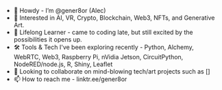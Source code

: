 - 👋 Howdy - I’m @gener8or (Alec)
- 👀 Interested in AI, VR, Crypto, Blockchain, Web3, NFTs, and Generative Art. 
- 🌱 Lifelong Learner - came to coding late, but still excited by the possibilities it opens up. 
- 🛠 Tools & Tech I've been exploring recently  - Python, Alchemy, WebRTC, Web3, Raspberry Pi, nVidia Jetson, CircuitPython, NodeRED/node.js, R, Shiny, Leaflet
- 💞️ Looking to collaborate on mind-blowing tech/art projects such as []
- 📫 How to reach me - linktr.ee/gener8or

<!---
gener8or/gener8or is a ✨ special ✨ repository because its `README.md` (this file) appears on your GitHub profile.
You can click the Preview link to take a look at your changes.
--->
